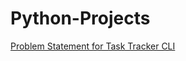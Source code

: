 # Python-Projects

[Problem Statement for Task Tracker CLI](https://roadmap.sh/projects/task-tracker)
